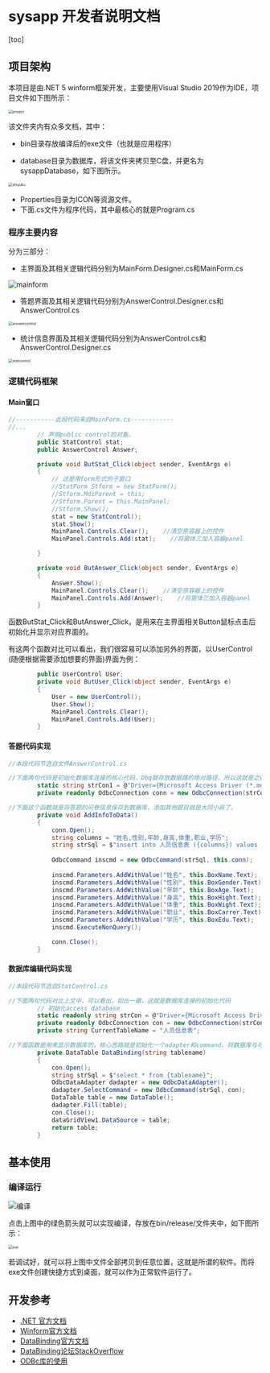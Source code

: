 

# sysapp 开发者说明文档

[toc]



## 项目架构

本项目是由.NET 5 winform框架开发，主要使用Visual Studio 2019作为IDE，项目文件如下图所示：

<img src="README.assets/project.png" alt="project" style="zoom:50%;" />

该文件夹内有众多文档，其中：

* bin目录存放编译后的exe文件（也就是应用程序）

* database目录为数据库，将该文件夹拷贝至C盘，并更名为sysappDatabase，如下图所示。

<img src="README.assets/shujuku.png" alt="shujuku" style="zoom:50%;" />

* Properties目录为ICON等资源文件。
* 下面.cs文件为程序代码，其中最核心的就是Program.cs

###  程序主要内容

分为三部分：

* 主界面及其相关逻辑代码分别为MainForm.Designer.cs和MainForm.cs 

![mainform](README.assets/mainform.png)



* 答题界面及其相关逻辑代码分别为AnswerControl.Designer.cs和AnswerControl.cs

<img src="README.assets/answercontrol.png" alt="answercontrol" style="zoom:50%;" />



* 统计信息界面及其相关逻辑代码分别为AnswerControl.cs和AnswerControl.Designer.cs

<img src="README.assets/statcontrol.png" alt="statcontrol" style="zoom: 50%;" />



### 逻辑代码框架

#### Main窗口

```c#
//-----------此段代码来自MainForm.cs------------
//...
        // 声明public control的对象。
        public StatControl stat;
        public AnswerControl Answer;

        private void ButStat_Click(object sender, EventArgs e)
        {
            // 这是用form形式的子窗口
            //StatForm Stform = new StatForm();
            //Stform.MdiParent = this;
            //Stform.Parent = this.MainPanel;
            //Stform.Show();
            stat = new StatControl();
            stat.Show();
            MainPanel.Controls.Clear();    //清空原容器上的控件
            MainPanel.Controls.Add(stat);    //将窗体三加入容器panel

        }

        private void ButAnswer_Click(object sender, EventArgs e)
        {
            Answer.Show();
            MainPanel.Controls.Clear();    //清空原容器上的控件
            MainPanel.Controls.Add(Answer);    //将窗体三加入容器panel
        }
```

函数ButStat_Click和ButAnswer_Click，是用来在主界面相关Button鼠标点击后初始化并显示对应界面的。

有这两个函数对比可以看出，我们很容易可以添加另外的界面，以UserControl (随便根据需要添加想要的界面)界面为例：

```c#
        public UserControl User;
		private void ButUser_Click(object sender, EventArgs e)
        {
			User = new UserControl();
            User.Show();
            MainPanel.Controls.Clear();  
            MainPanel.Controls.Add(User);  
        }
```



#### 答题代码实现

```c#
//本段代码节选自文件AnswerControl.cs

//下面两句代码是初始化数据库连接的核心代码，Dbq就存放数据路的绝对路径，所以这就是之前需要将数据库复制到C:\sysappDatabase的原因，当然，作为开发者可以根据需求改动此目录，只要能找到该数据库即可。
		static string strCon1 = @"Driver={Microsoft Access Driver (*.mdb, *.accdb)};Dbq=C:\sysappDatabase\Question.accdb;";
        private readonly OdbcConnection conn = new OdbcConnection(strCon1);

//下面这个函数就是将答题的问卷信息保存到数据库，添加其他题目就是大同小异了。
        private void AddInfoToData()
        {
            conn.Open();
            string columns = "姓名,性别,年龄,身高,体重,职业,学历";
            string strSql = $"insert into 人员信息表 ({columns}) values (?,?,?,?,?,?,?)";
            
            OdbcCommand inscmd = new OdbcCommand(strSql, this.conn);
            
            inscmd.Parameters.AddWithValue("姓名", this.BoxName.Text);
            inscmd.Parameters.AddWithValue("性别", this.BoxGender.Text);
            inscmd.Parameters.AddWithValue("年龄", this.BoxAge.Text);
            inscmd.Parameters.AddWithValue("身高", this.BoxHight.Text);
            inscmd.Parameters.AddWithValue("体重", this.BoxWight.Text);
            inscmd.Parameters.AddWithValue("职业", this.BoxCarrer.Text);
            inscmd.Parameters.AddWithValue("学历", this.BoxEdu.Text);
            inscmd.ExecuteNonQuery(); 

            conn.Close();
        }
```



#### 数据库编辑代码实现

```C#
//本段代码节选自StatControl.cs

//下面两句代码对比上文中，可以看出，如出一辙，这就是数据库连接的初始化代码
        // 初始化access database
        static readonly string strCon = @"Driver={Microsoft Access Driver (*.mdb, *.accdb)};Dbq=C:\sysappDatabase\Question.accdb;";
        private readonly OdbcConnection con = new OdbcConnection(strCon);
        private string CurrentTableName = "人员信息表";

//下面函数是用来显示数据库的，核心思路就是初始化一个adapter和command。将数据库与可视化代码中的DataTable对象绑定。
        private DataTable DataBinding(string tablename)
        {
            con.Open();
            string strSql = $"select * from {tablename}";
            OdbcDataAdapter dadapter = new OdbcDataAdapter();
            dadapter.SelectCommand = new OdbcCommand(strSql, con);
            DataTable table = new DataTable();
            dadapter.Fill(table);
            con.Close();
            dataGridView1.DataSource = table;
            return table;
        }
```



## 基本使用



### 编译运行

![编译](README.assets/编译.png)

点击上图中的绿色箭头就可以实现编译，存放在bin/release/文件夹中，如下图所示：

<img src="README.assets/exe.png" alt="exe" style="zoom:50%;" />

若调试好，就可以将上图中文件全部拷贝到任意位置，这就是所谓的软件。而将exe文件创建快捷方式到桌面，就可以作为正常软件运行了。



## 开发参考

* [.NET 官方文档](https://docs.microsoft.com/zh-cn/dotnet/core/introduction)
* [Winform官方文档](https://docs.microsoft.com/zh-cn/dotnet/desktop/winforms/?view=netdesktop-5.0)
* [DataBinding官方文档](https://docs.microsoft.com/en-us/dotnet/desktop/winforms/controls/how-to-bind-the-windows-forms-datagrid-control-to-a-data-source?view=netframeworkdesktop-4.8&viewFallbackFrom=netdesktop-5.0)
* [DataBinding论坛StackOverflow](https://stackoverflow.com/questions/5384525/c-sharp-database-connection-and-datagridview)
* [ODBc库的使用](https://www.c-sharpcorner.com/article/executing-sql-queries-and-sql-stored-procedure-with-odbc/)